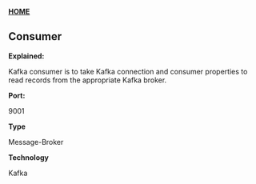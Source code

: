 **[HOME](https://github.com/BacholarSoftwareDevelopment/si_eksamens_project/blob/main/README.md)**

## Consumer

**Explained:**

Kafka consumer is to take Kafka connection and consumer properties to read records from the appropriate Kafka broker.

**Port:**

9001

**Type**

Message-Broker

**Technology**

Kafka
